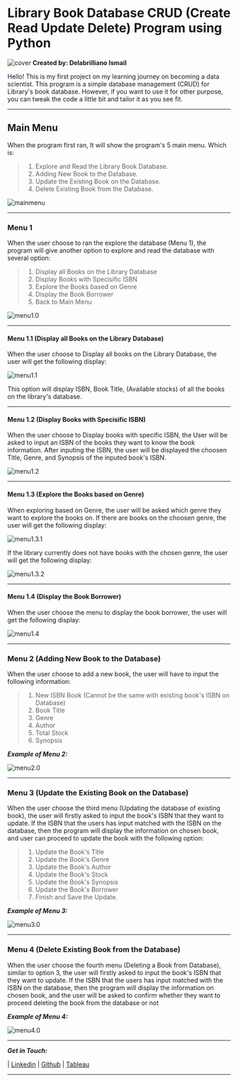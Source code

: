# **Library Book Database CRUD (Create Read Update Delete) Program using Python**

![cover](https://github.com/delabrilliano/Book_Library_CRUD/blob/main/image/Library.jpg?raw=true)
**Created by: Delabrilliano Ismail**

Hello! This is my first project on my learning journey on becoming a data scientist. This program is a simple database management (CRUD) for Library's book database. However, if you want to use it for other purpose, you can tweak the code a little bit and tailor it as you see fit.
<hr>

## **Main Menu**

When the program first ran, It will show the program's 5 main menu. Which is:

> 1. Explore and Read the Library Book Database.
> 2. Adding New Book to the Database.
> 3. Update the Existing Book on the Database. 
> 4. Delete Existing Book from the Database.

![mainmenu](https://github.com/delabrilliano/Book_Library_CRUD/blob/main/image/mainmenu.png?raw=true)

<hr>

### **Menu 1**

When the user choose to ran the explore the database (Menu 1), the program will give another option to explore and read the database with several option:

> 1. Display all Books on the Library Database
> 2. Display Books with Specisific ISBN
> 3. Explore the Books based on Genre
> 4. Display the Book Borrower
> 5. Back to Main Menu

![menu1.0](https://github.com/delabrilliano/Book_Library_CRUD/blob/main/image/menu1.0.png?raw=true)

<hr>

#### **Menu 1.1 (Display all Books on the Library Database)**

When the user choose to Display all books on the Library Database, the user will get the following display:

![menu1.1](https://github.com/delabrilliano/Book_Library_CRUD/blob/main/image/menu1.1.png?raw=true)

This option will display ISBN, Book Title, (Available stocks) of all the books on the library's database.

<hr>

#### **Menu 1.2 (Display Books with Specisific ISBN)**

When the user choose to Display books with specific ISBN, the User will be asked to input an ISBN of the books they want to know the book information. After inputing the ISBN, the user will be displayed the choosen Title, Genre, and Synopsis of the inputed book's ISBN.

![menu1.2](https://github.com/delabrilliano/Book_Library_CRUD/blob/main/image/menu1.2.png?raw=true)

<hr>

#### **Menu 1.3 (Explore the Books based on Genre)**

When exploring based on Genre, the user will be asked which genre they want to explore the books on. If there are books on the choosen genre, the user will get the following display:

![menu1.3.1](https://github.com/delabrilliano/Book_Library_CRUD/blob/main/image/menu1.3.1.png?raw=true)

If the library currently does not have books with the chosen genre, the user will get the following display:

![menu1.3.2](https://github.com/delabrilliano/Book_Library_CRUD/blob/main/image/menu1.3.2.png?raw=true)

<hr>

#### **Menu 1.4 (Display the Book Borrower)**

When the user choose the menu to display the book borrower, the user will get the following display:

![menu1.4](https://github.com/delabrilliano/Book_Library_CRUD/blob/main/image/menu1.4.png?raw=true)

<hr>

### **Menu 2 (Adding New Book to the Database)**

When the user choose to add a new book, the user will have to input the following information:

> 1. New ISBN Book (Cannot be the same with existing book's ISBN on Database)
> 2. Book Title
> 3. Genre
> 4. Author
> 5. Total Stock
> 6. Synopsis

_**Example of Menu 2:**_

![menu2.0](https://github.com/delabrilliano/Book_Library_CRUD/blob/main/image/menu2.0.png?raw=true)

<hr>

### **Menu 3 (Update the Existing Book on the Database)**

When the user choose the third menu (Updating the database of existing book), the user will firstly asked to input the book's ISBN that they want to update. If the ISBN that the users has input matched with the ISBN on the database, then the program will display the information on chosen book, and user can proceed to update the book with the following option:

> 1. Update the Book's Title
> 2. Update the Book's Genre
> 3. Update the Book's Author
> 4. Update the Book's Stock
> 5. Update the Book's Synopsis
> 6. Update the Book's Borrower
> 7. Finish and Save the Update.

_**Example of Menu 3:**_

![menu3.0](https://github.com/delabrilliano/Book_Library_CRUD/blob/main/image/menu3.0.png?raw=true)

<hr>

### **Menu 4 (Delete Existing Book from the Database)**

When the user choose the fourth menu (Deleting a Book from Database), similar to option 3, the user will firstly asked to input the book's ISBN that they want to update. If the ISBN that the users has input matched with the ISBN on the database, then the program will display the information on chosen book, and the user will be asked to confirm whether they want to proceed deleting the book from the database or not

_**Example of Menu 4:**_

![menu4.0](https://github.com/delabrilliano/Book_Library_CRUD/blob/main/image/menu4.0.png?raw=true)

<hr>

_**Get in Touch:**_

| [Linkedin](https://www.linkedin.com/in/delabrilliano-ismail-05758715a/) | [Github](https://github.com/delabrilliano) | [Tableau](https://public.tableau.com/app/profile/delabrilliano.ismail)
<hr>